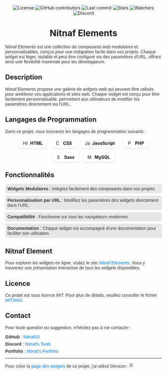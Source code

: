 <div align="center">
<img src="https://img.shields.io/badge/license-MIT-green?style=for-the-badge&color=rgb(0%2C200%2C100)" alt="License">
<img src="https://img.shields.io/github/contributors/Nitnaf10/Nitnaf-Elements?style=for-the-badge&color=rgb(0%2C200%2C100)" alt="GitHub contributors">
<img src="https://img.shields.io/github/last-commit/Nitnaf10/Nitnaf-Elements?style=for-the-badge&color=rgb(0%2C200%2C100)" alt="Last commit">
<img src="https://img.shields.io/github/stars/Nitnaf10/Nitnaf-Elements?style=for-the-badge&color=rgb(0%2C200%2C100)" alt="Stars">
<img src="https://img.shields.io/github/watchers/Nitnaf10/Nitnaf-Elements?style=for-the-badge&color=rgb(0%2C200%2C100)" alt="Watchers">
<img src="https://img.shields.io/discord/1369727856242069574?style=for-the-badge&logo=discord&label=Discord&link=https%3A%2F%2Fdiscord.gg%2FXVyHTVMwU4&color=rgb(0%2C200%2C100)" alt="Discord">

<h1>Nitnaf Elements</h1>
</div>
<p style="font-family: Arial, sans-serif; color: #333;">
    Nitnaf Elements est une collection de composants web modulaires et personnalisables, conçus pour une intégration facile
    dans vos projets. Chaque widget est léger, stylable et peut être configuré via des paramètres d'URL, offrant ainsi une
    flexibilité maximale pour les développeurs.
</p>

## Description

<p style="font-family: Arial, sans-serif; color: #333;">
    Nitnaf Elements propose une galerie de widgets web qui peuvent être utilisés pour améliorer vos applications et sites
    web. Chaque widget est conçu pour être facilement personnalisable, permettant aux utilisateurs de modifier les
    paramètres directement via l'URL.
</p>

## Langages de Programmation

<p style="font-family: Arial, sans-serif; color: #333;">Dans ce projet, vous trouverez les langages de programmation suivants :</p>

<div style="display: flex; gap: 1em; justify-content: center; flex-wrap: wrap; margin: 1em 0;">
    <div style="display: flex; align-items: center; background-color: #fff; border-radius: 5px; padding: 0.5em 1em; box-shadow: 0 2px 5px rgba(0, 0, 0, 0.1);">
        <img src="https://cdn.jsdelivr.net/gh/devicons/devicon@latest/icons/html5/html5-plain.svg" alt="Html Logo" width="16" height="16">
        <strong style="margin-left: 0.5em;">HTML</strong>
    </div>
    <div style="display: flex; align-items: center; background-color: #fff; border-radius: 5px; padding: 0.5em 1em; box-shadow: 0 2px 5px rgba(0, 0, 0, 0.1);">
        <img src="https://cdn.jsdelivr.net/gh/devicons/devicon@latest/icons/css3/css3-plain.svg" alt="Css Logo" width="16" height="16">
        <strong style="margin-left: 0.5em;">CSS</strong>
    </div>
    <div style="display: flex; align-items: center; background-color: #fff; border-radius: 5px; padding: 0.5em 1em; box-shadow: 0 2px 5px rgba(0, 0, 0, 0.1);">
        <img src="https://cdn.jsdelivr.net/gh/devicons/devicon@latest/icons/javascript/javascript-plain.svg" alt="Javascript Logo" width="16" height="16">
        <strong style="margin-left: 0.5em;">JavaScript</strong>
    </div>
    <div style="display: flex; align-items: center; background-color: #fff; border-radius: 5px; padding: 0.5em 1em; box-shadow: 0 2px 5px rgba(0, 0, 0, 0.1);">
        <img src="https://cdn.jsdelivr.net/gh/devicons/devicon@latest/icons/php/php-plain.svg" alt="Php Logo" width="16" height="16">
        <strong style="margin-left: 0.5em;">PHP</strong>
    </div>
    <div style="display: flex; align-items: center; background-color: #fff; border-radius: 5px; padding: 0.5em 1em; box-shadow: 0 2px 5px rgba(0, 0, 0, 0.1);">
        <img src="https://cdn.jsdelivr.net/gh/devicons/devicon@latest/icons/sass/sass-original.svg" alt="Sass Logo" width="16" height="16">
        <strong style="margin-left: 0.5em;">Sass</strong>
    </div>
    <div style="display: flex; align-items: center; background-color: #fff; border-radius: 5px; padding: 0.5em 1em; box-shadow: 0 2px 5px rgba(0, 0, 0, 0.1);">
        <img src="https://cdn.jsdelivr.net/gh/devicons/devicon@latest/icons/mysql/mysql-original.svg" alt="Mysql Logo" width="16" height="16">
        <strong style="margin-left: 0.5em;">MySQL</strong>
    </div>
</div>

<h2 style="color: #181823;">Fonctionnalités</h2>

<ul style="font-family: Arial, sans-serif; color: #333; list-style-type: none; padding: 0;">
    <li style="background: #e7e7e7; margin: 0.5em 0; padding: 0.5em; border-radius: 5px;">
        <strong>Widgets Modulaires</strong> : Intégrez facilement des composants dans vos projets.
    </li>
    <li style="background: #e7e7e7; margin: 0.5em 0; padding: 0.5em; border-radius: 5px;">
        <strong>Personnalisation par URL</strong> : Modifiez les paramètres des widgets directement dans l'URL.
    </li>
    <li style="background: #e7e7e7; margin: 0.5em 0; padding: 0.5em; border-radius: 5px;">
        <strong>Compatibilité</strong> : Fonctionne sur tous les navigateurs modernes.
    </li>
    <li style="background: #e7e7e7; margin: 0.5em 0; padding: 0.5em; border-radius: 5px;">
        <strong>Documentation</strong> : Chaque widget est accompagné d'une documentation pour faciliter son utilisation.
    </li>
</ul>

## Nitnaf Element

<p style="font-family: Arial, sans-serif; color: #333;">
    Pour explorer les widgets en ligne, visitez le site <a href="https://nitnaf10.github.io/Nitnaf-Elements/" style="color: #007bff; text-decoration: none;">Nitnaf Elements</a>. Vous
    y trouverez une présentation interactive de tous les widgets disponibles.
</p>

## Licence

<p style="font-family: Arial, sans-serif; color: #333;">
    Ce projet est sous licence MIT. Pour plus de détails, veuillez consulter le fichier
    <a href="https://duckduckgo.com/MIT.html" style="color: #007bff; text-decoration: none;">MIT.html</a>.
</p>

## Contact

<p style="font-family: Arial, sans-serif; color: #333;">
    Pour toute question ou suggestion, n'hésitez pas à me contacter :
</p>

<ul style="font-family: Arial, sans-serif; color: #333; list-style-type: none; padding: 0;">
    <li style="margin: 0.5em 0;">
        <strong>GitHub</strong> : <a href="https://github.com/Nitnaf10" style="color: #007bff; text-decoration: none;">Nitnaf10</a>
    </li>
    <li style="margin: 0.5em 0;">
        <strong>Discord</strong> : <a href="https://discord.gg/XVyHTVMwU4" style="color: #007bff; text-decoration: none;">Nitnaf's Tools</a>
    </li>
    <li style="margin: 0.5em 0;">
        <strong>Portfolio</strong> : <a href="https://nitnaf10.github.io/Portofolio/" style="color: #007bff; text-decoration: none;">Nitnaf's Portfolio</a>
    </li>
</ul>

---

<p style="font-family: Arial, sans-serif; color: #333;">
    Pour créer la <a href="https://nitnaf10.github.io/Nitnaf-Elements/Widget.html" style="color: #007bff; text-decoration: none;">page des widgets</a> de ce projet, j'ai utilisé
    Devicon :
    <img src="https://cdn.jsdelivr.net/gh/devicons/devicon@latest/icons/devicon/devicon-plain.svg" alt="Devicon Logo" width="16" height="16">
</p>
